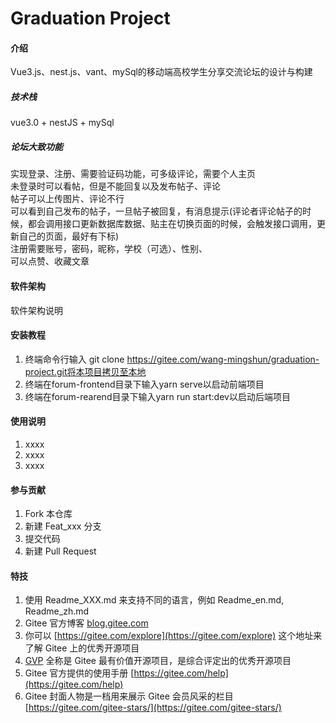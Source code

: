 # Graduation Project

#### 介绍
Vue3.js、nest.js、vant、mySql的移动端高校学生分享交流论坛的设计与构建

##### 技术栈
vue3.0 + nestJS + mySql

##### 论坛大致功能
实现登录、注册、需要验证码功能，可多级评论，需要个人主页  
未登录时可以看帖，但是不能回复以及发布帖子、评论  
帖子可以上传图片、评论不行  
可以看到自己发布的帖子，一旦帖子被回复，有消息提示(评论者评论帖子的时候，都会调用接口更新数据库数据、贴主在切换页面的时候，会触发接口调用，更新自己的页面，最好有下标)  
注册需要账号，密码，昵称，学校（可选）、性别、  
可以点赞、收藏文章
#### 软件架构
软件架构说明


#### 安装教程

1.  终端命令行输入 git clone https://gitee.com/wang-mingshun/graduation-project.git将本项目拷贝至本地
2.  终端在forum-frontend目录下输入yarn serve以启动前端项目
3.  终端在forum-rearend目录下输入yarn run start:dev以启动后端项目

#### 使用说明

1.  xxxx
2.  xxxx
3.  xxxx

#### 参与贡献

1.  Fork 本仓库
2.  新建 Feat_xxx 分支
3.  提交代码
4.  新建 Pull Request


#### 特技

1.  使用 Readme\_XXX.md 来支持不同的语言，例如 Readme\_en.md, Readme\_zh.md
2.  Gitee 官方博客 [blog.gitee.com](https://blog.gitee.com)
3.  你可以 [https://gitee.com/explore](https://gitee.com/explore) 这个地址来了解 Gitee 上的优秀开源项目
4.  [GVP](https://gitee.com/gvp) 全称是 Gitee 最有价值开源项目，是综合评定出的优秀开源项目
5.  Gitee 官方提供的使用手册 [https://gitee.com/help](https://gitee.com/help)
6.  Gitee 封面人物是一档用来展示 Gitee 会员风采的栏目 [https://gitee.com/gitee-stars/](https://gitee.com/gitee-stars/)
